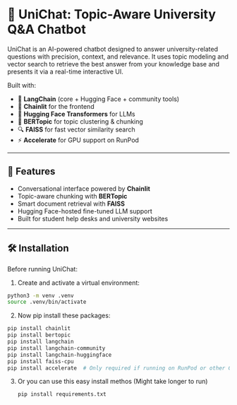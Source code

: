 # 🧠 UniChat: Topic-Aware University Q&A Chatbot

UniChat is an AI-powered chatbot designed to answer university-related questions with precision, context, and relevance. It uses topic modeling and vector search to retrieve the best answer from your knowledge base and presents it via a real-time interactive UI.

Built with:
- 🧩 **LangChain** (core + Hugging Face + community tools)
- 🔗 **Chainlit** for the frontend
- 🤗 **Hugging Face Transformers** for LLMs
- 🧠 **BERTopic** for topic clustering & chunking
- 🔍 **FAISS** for fast vector similarity search
- ⚡ **Accelerate** for GPU support on RunPod

---

## 🚀 Features

- Conversational interface powered by **Chainlit**
- Topic-aware chunking with **BERTopic**
- Smart document retrieval with **FAISS**
- Hugging Face-hosted fine-tuned LLM support
- Built for student help desks and university websites

---

## 🛠 Installation

Before running UniChat:

1. Create and activate a virtual environment:

```bash
python3 -m venv .venv
source .venv/bin/activate
```

2. Now pip install these packages:
```bash
pip install chainlit
pip install bertopic
pip install langchain
pip install langchain-community
pip install langchain-huggingface
pip install faiss-cpu
pip install accelerate  # Only required if running on RunPod or other GPU-based infra
```

3. Or you can use this easy install methos (Might take longer to run)

   ```bash
   pip install requirements.txt




